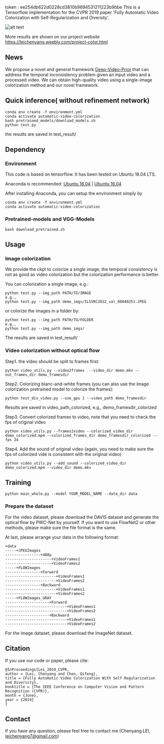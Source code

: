 token : ee254db622d0228cd3810b9894531211223b9bbe
This is a Tensorflow implementation for the CVPR 2019 paper 'Fully Automatic Video Colorization with Self-Regularization and Diversity'.


![alt text](https://github.com/ChenyangLEI/Fully-Automatic-Video-Colorization-with-Self-Regularization-and-Diversity/blob/master/Teaser.PNG)

More results are shown on our project website https://leichenyang.weebly.com/project-color.html

## News
We propose a novel and general framework [Deep-Video-Prior](https://chenyanglei.github.io/DVP/index.html) 
that can address the temporal inconsistency problem given an input video and a processed video.
We can obtain high-quality video using a single-image colorization method and our novel framework.
 


## Quick inference( without refinement network) 
```
conda env create -f environment.yml
conda activate automatic-video-colorization
bash pretrained_models/download_models.sh
python test.py 
```
the results are saved in test_result/

## Dependency
### Environment
This code is based on tensorflow. It has been tested on Ubuntu 18.04 LTS.

Anaconda is recommended: [Ubuntu 18.04](https://www.digitalocean.com/community/tutorials/how-to-install-the-anaconda-python-distribution-on-ubuntu-18-04)
| [Ubuntu 16.04](https://www.digitalocean.com/community/tutorials/how-to-install-the-anaconda-python-distribution-on-ubuntu-16-04)

After installing Anaconda, you can setup the environment simply by

```
conda env create -f environment.yml
conda activate automatic-video-colorization
```

### Pretrained-models and VGG-Models
```
bash download_pretrained.sh
```


## Usage
### Image colorization
We provide the ckpt to colorize a single image, the temporal consistency is not as good as video colorization but the colorization performance is better.

You can colorization a single image, e.g.:
```
python test.py --img_path PATH/TO/IMAGE
e.g.,
python test.py --img_path demo_imgs/ILSVRC2012_val_00040251.JPEG
```

or colorize the images in a folder by:
```
python test.py --img_path PATH/TO/FOLDER
e.g., 
python test.py --img_path demo_imgs/
```
The results are saved in test_result/

### Video colorization without optical flow
Step1. the video should be split to frames first:
```
python video_utils.py --video2frames  --video_dir demo.mkv --out_frames_dir demo_framesdir
```

Step2. Colorizing blanc-and-white frames (you can also use the image colorization pretrained model to colorize the frames):
```
python test_div_video.py --use_gpu 1 --video_path demo_framesdir 
```
Results are saved in video_path_colorized, e.g., demo_framesdir_colorized

Step3. Convert colorized frames to video, note that you need to check the fps of original video
```
python video_utils.py --frames2video --colorized_video_dir demo_colorized.mp4 --colorized_frames_dir demo_framesdir_colorized --fps 24
```

Step4. Add the sound of original video (again, you need to make sure the fps of colorized vide is consistent with the original video)
```
python video_utils.py --add_sound --colorized_video_dir demo_colorized.mp4 --video_dir demo.mkv
```



## Training

```
python main_whole.py --model YOUR_MODEL_NAME --data_dir data
```

### Prepare the dataset
For the video dataset, please download the DAVIS dataset and generate the optical flow by PWC-Net by yourself. If you want to use FlowNet2 or other methods, please make sure the file format is the same.

At last, please arrange your data in the following format:

```
+data
-----+JPEGImages
----------------+480p
---------------------+VideoFrames1
---------------------+VideoFrames2
-----+FLOWImages
----------------+Forward
-----------------------+VideoFrames1
-----------------------+VideoFrames2
----------------+Backward
-----------------------+VideoFrames1
-----------------------+VideoFrames2
-----+FLOWImages_GRAY
--------------------+Forward
----------------------------+VideoFrames1
----------------------------+VideoFrames2
--------------------+Backward
----------------------------+VideoFrames1
----------------------------+VideoFrames2
```

For the image dataset, please download the ImageNet dataset.

## Citation
If you use our code or paper, please cite:

```
@InProceedings{Lei_2019_CVPR,
author = {Lei, Chenyang and Chen, Qifeng},
title = {Fully Automatic Video Colorization With Self-Regularization and Diversity},
booktitle = {The IEEE Conference on Computer Vision and Pattern Recognition (CVPR)},
month = {June},
year = {2019}
}
```

## Contact
If you have any question, please feel free to contact me (Chenyang LEI, leichenyang7@gmail.com)

